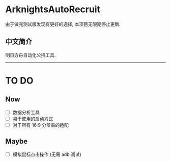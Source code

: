 # ArknightsAutoRecruit

由于做完测试版发现有更好的选择, 本项目无限期停止更新. 

## 中文简介

明日方舟自动化公招工具. 

---

# TO DO

## Now

- [ ] 数据分析工具
- [ ] 易于使用的启动方式
- [ ] 对于所有 16:9 分辨率的适配

## Maybe

- [ ] 模拟鼠标点击操作 (无需 adb 调试)

